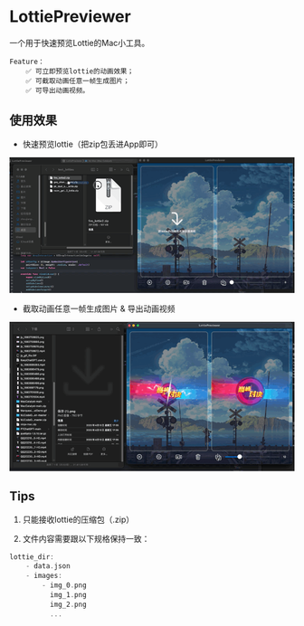 # LottiePreviewer

一个用于快速预览Lottie的Mac小工具。

    Feature：
        ✅ 可立即预览lottie的动画效果；
        ✅ 可截取动画任意一帧生成图片；
        ✅ 可导出动画视频。

## 使用效果

- 快速预览lottie（把zip包丢进App即可）

![example1](https://github.com/Rogue24/JPCover/raw/master/LottiePreviewer/example1.gif)

- 截取动画任意一帧生成图片 & 导出动画视频

![example2](https://github.com/Rogue24/JPCover/raw/master/LottiePreviewer/example2.gif)

## Tips

1. 只能接收lottie的压缩包（.zip）

2. 文件内容需要跟以下规格保持一致：

```swift
lottie_dir:
    - data.json
    - images:
        - img_0.png
          img_1.png
          img_2.png
          ...
```
